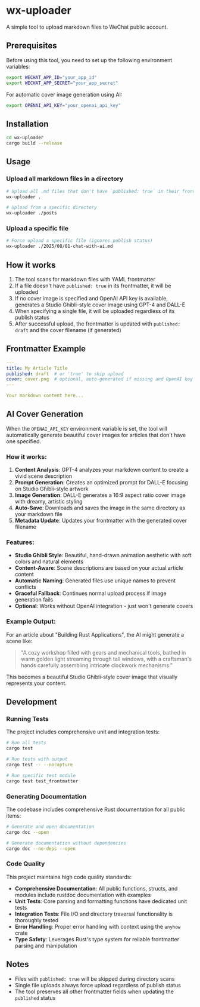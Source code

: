 # wx-uploader

A simple tool to upload markdown files to WeChat public account.

## Prerequisites

Before using this tool, you need to set up the following environment variables:

```bash
export WECHAT_APP_ID="your_app_id"
export WECHAT_APP_SECRET="your_app_secret"
```

For automatic cover image generation using AI:

```bash
export OPENAI_API_KEY="your_openai_api_key"
```

## Installation

```bash
cd wx-uploader
cargo build --release
```

## Usage

### Upload all markdown files in a directory

```bash
# Upload all .md files that don't have `published: true` in their frontmatter
wx-uploader .

# Upload from a specific directory
wx-uploader ./posts
```

### Upload a specific file

```bash
# Force upload a specific file (ignores publish status)
wx-uploader ./2025/08/01-chat-with-ai.md
```

## How it works

1. The tool scans for markdown files with YAML frontmatter
2. If a file doesn't have `published: true` in its frontmatter, it will be uploaded
3. If no cover image is specified and OpenAI API key is available, generates a Studio Ghibli-style cover image using GPT-4 and DALL-E
4. When specifying a single file, it will be uploaded regardless of its publish status
5. After successful upload, the frontmatter is updated with `published: draft` and the cover filename (if generated)

## Frontmatter Example

```yaml
---
title: My Article Title
published: draft  # or 'true' to skip upload
cover: cover.png  # optional, auto-generated if missing and OpenAI key is set
---

Your markdown content here...
```

## AI Cover Generation

When the `OPENAI_API_KEY` environment variable is set, the tool will automatically generate beautiful cover images for articles that don't have one specified.

### How it works:

1. **Content Analysis**: GPT-4 analyzes your markdown content to create a vivid scene description
2. **Prompt Generation**: Creates an optimized prompt for DALL-E focusing on Studio Ghibli-style artwork
3. **Image Generation**: DALL-E generates a 16:9 aspect ratio cover image with dreamy, artistic styling
4. **Auto-Save**: Downloads and saves the image in the same directory as your markdown file
5. **Metadata Update**: Updates your frontmatter with the generated cover filename

### Features:

- **Studio Ghibli Style**: Beautiful, hand-drawn animation aesthetic with soft colors and natural elements
- **Content-Aware**: Scene descriptions are based on your actual article content
- **Automatic Naming**: Generated files use unique names to prevent conflicts
- **Graceful Fallback**: Continues normal upload process if image generation fails
- **Optional**: Works without OpenAI integration - just won't generate covers

### Example Output:

For an article about "Building Rust Applications", the AI might generate a scene like:
> "A cozy workshop filled with gears and mechanical tools, bathed in warm golden light streaming through tall windows, with a craftsman's hands carefully assembling intricate clockwork mechanisms."

This becomes a beautiful Studio Ghibli-style cover image that visually represents your content.

## Development

### Running Tests

The project includes comprehensive unit and integration tests:

```bash
# Run all tests
cargo test

# Run tests with output
cargo test -- --nocapture

# Run specific test module
cargo test test_frontmatter
```

### Generating Documentation

The codebase includes comprehensive Rust documentation for all public items:

```bash
# Generate and open documentation
cargo doc --open

# Generate documentation without dependencies
cargo doc --no-deps --open
```

### Code Quality

This project maintains high code quality standards:

- **Comprehensive Documentation**: All public functions, structs, and modules include rustdoc documentation with examples
- **Unit Tests**: Core parsing and formatting functions have dedicated unit tests
- **Integration Tests**: File I/O and directory traversal functionality is thoroughly tested
- **Error Handling**: Proper error handling with context using the `anyhow` crate
- **Type Safety**: Leverages Rust's type system for reliable frontmatter parsing and manipulation

## Notes

- Files with `published: true` will be skipped during directory scans
- Single file uploads always force upload regardless of publish status
- The tool preserves all other frontmatter fields when updating the `published` status
